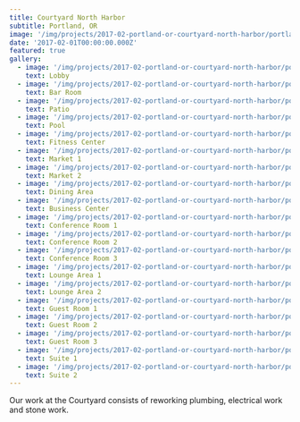 ```yaml
---
title: Courtyard North Harbor
subtitle: Portland, OR
image: '/img/projects/2017-02-portland-or-courtyard-north-harbor/portland-or-courtyard-north-harbor-bar-room.jpg'
date: '2017-02-01T00:00:00.000Z'
featured: true
gallery:
  - image: '/img/projects/2017-02-portland-or-courtyard-north-harbor/portland-or-courtyard-north-harbor-lobby.jpg'
    text: Lobby
  - image: '/img/projects/2017-02-portland-or-courtyard-north-harbor/portland-or-courtyard-north-harbor-bar-room.jpg'
    text: Bar Room
  - image: '/img/projects/2017-02-portland-or-courtyard-north-harbor/portland-or-courtyard-north-harbor-patio.jpg'
    text: Patio
  - image: '/img/projects/2017-02-portland-or-courtyard-north-harbor/portland-or-courtyard-north-harbor-pool.jpg'
    text: Pool
  - image: '/img/projects/2017-02-portland-or-courtyard-north-harbor/portland-or-courtyard-north-harbor-fitness-center.jpg'
    text: Fitness Center
  - image: '/img/projects/2017-02-portland-or-courtyard-north-harbor/portland-or-courtyard-north-harbor-market-1.jpg'
    text: Market 1
  - image: '/img/projects/2017-02-portland-or-courtyard-north-harbor/portland-or-courtyard-north-harbor-market-2.jpg'
    text: Market 2
  - image: '/img/projects/2017-02-portland-or-courtyard-north-harbor/portland-or-courtyard-north-harbor-dining-area.jpg'
    text: Dining Area
  - image: '/img/projects/2017-02-portland-or-courtyard-north-harbor/portland-or-courtyard-north-harbor-business-center.jpg'
    text: Business Center
  - image: '/img/projects/2017-02-portland-or-courtyard-north-harbor/portland-or-courtyard-north-harbor-conference-room-1.jpg'
    text: Conference Room 1
  - image: '/img/projects/2017-02-portland-or-courtyard-north-harbor/portland-or-courtyard-north-harbor-conference-room-2.jpg'
    text: Conference Room 2
  - image: '/img/projects/2017-02-portland-or-courtyard-north-harbor/portland-or-courtyard-north-harbor-conference-room-3.jpg'
    text: Conference Room 3
  - image: '/img/projects/2017-02-portland-or-courtyard-north-harbor/portland-or-courtyard-north-harbor-lounge-area-1.jpg'
    text: Lounge Area 1
  - image: '/img/projects/2017-02-portland-or-courtyard-north-harbor/portland-or-courtyard-north-harbor-lounge-area-2.jpg'
    text: Lounge Area 2
  - image: '/img/projects/2017-02-portland-or-courtyard-north-harbor/portland-or-courtyard-north-harbor-guest-room-1.jpg'
    text: Guest Room 1
  - image: '/img/projects/2017-02-portland-or-courtyard-north-harbor/portland-or-courtyard-north-harbor-guest-room-2.jpg'
    text: Guest Room 2
  - image: '/img/projects/2017-02-portland-or-courtyard-north-harbor/portland-or-courtyard-north-harbor-guest-room-3.jpg'
    text: Guest Room 3
  - image: '/img/projects/2017-02-portland-or-courtyard-north-harbor/portland-or-courtyard-north-harbor-suite-1.jpg'
    text: Suite 1
  - image: '/img/projects/2017-02-portland-or-courtyard-north-harbor/portland-or-courtyard-north-harbor-suite-2.jpg'
    text: Suite 2
---
```


Our work at the Courtyard consists of reworking plumbing, electrical work and stone work.​
